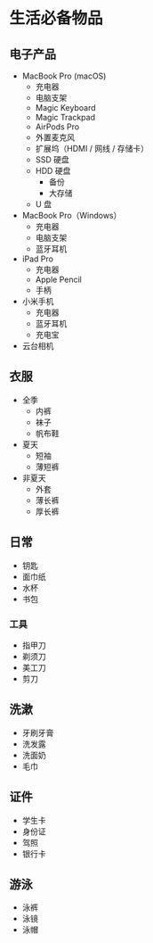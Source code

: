 # 生活必备物品

## 电子产品

- MacBook Pro (macOS)
    - 充电器
    - 电脑支架
    - Magic Keyboard
    - Magic Trackpad
    - AirPods Pro
    - 外置麦克风
    - 扩展坞（HDMI / 网线 / 存储卡）
    - SSD 硬盘
    - HDD 硬盘
        - 备份
        - 大存储
    - U 盘
- MacBook Pro（Windows）
    - 充电器
    - 电脑支架
    - 蓝牙耳机
- iPad Pro
    - 充电器
    - Apple Pencil
    - 手柄
- 小米手机
    - 充电器
    - 蓝牙耳机
    - 充电宝
- 云台相机

## 衣服

- 全季
    - 内裤
    - 袜子
    - 帆布鞋
- 夏天
    - 短袖
    - 薄短裤
- 非夏天
    - 外套
    - 薄长裤
    - 厚长裤

## 日常

- 钥匙
- 面巾纸
- 水杯
- 书包

### 工具

- 指甲刀
- 剃须刀
- 美工刀
- 剪刀

## 洗漱

- 牙刷牙膏
- 洗发露
- 洗面奶
- 毛巾

## 证件

- 学生卡
- 身份证
- 驾照
- 银行卡

## 游泳

- 泳裤
- 泳镜
- 泳帽
